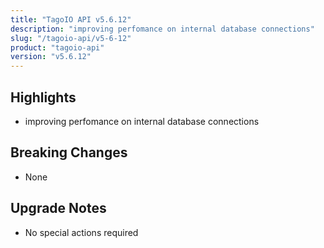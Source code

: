 ```yaml
---
title: "TagoIO API v5.6.12"
description: "improving perfomance on internal database connections"
slug: "/tagoio-api/v5-6-12"
product: "tagoio-api"
version: "v5.6.12"
---
```


## Highlights

- improving perfomance on internal database connections

## Breaking Changes

- None

## Upgrade Notes

- No special actions required
